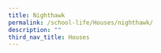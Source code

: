 ```yaml
---
title: Nighthawk
permalink: /school-life/Houses/nighthawk/
description: ""
third_nav_title: Houses
---
```

